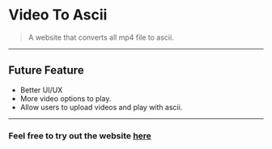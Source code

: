# Video To Ascii
>A website that converts all mp4 file to ascii.
---

## Future Feature
* Better UI/UX
* More video options to play.
* Allow users to upload videos and play with ascii.
---

### Feel free to try out the website [here](https://bnnvidtoascii.netlify.app/)
